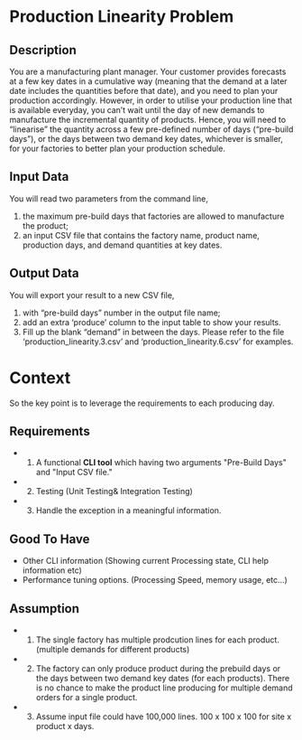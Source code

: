# Production Linearity Problem
## Description
You are a manufacturing plant manager. Your customer provides forecasts at a few key dates in a cumulative way (meaning that the demand at a later date includes the quantities before that date), and you need to plan your production accordingly.
However, in order to utilise your production line that is available everyday, you can’t wait until the day of new demands to manufacture the incremental quantity of products. Hence, you will need to “linearise” the quantity across a few pre-defined number of days (“pre-build days”), or the days between two demand key dates, whichever is smaller, for your factories to better plan your production schedule.
## Input Data
You will read two parameters from the command line,
1) the maximum pre-build days that factories are allowed to manufacture the product;
2) an input CSV file that contains the factory name, product name, production days, and demand
quantities at key dates.
## Output Data
You will export your result to a new CSV file,
1) with “pre-build days” number in the output file name;
2) add an extra ‘produce’ column to the input table to show your results.
3) Fill up the blank “demand” in between the days.
Please refer to the file ‘production_linearity.3.csv’ and ‘production_linearity.6.csv’ for examples.


# Context
So the key point is to leverage the requirements to each producing day.

## Requirements
* 1. A functional **CLI tool** which having two arguments "Pre-Build Days" and "Input CSV file."
* 2. Testing (Unit Testing& Integration Testing)
* 3. Handle the exception in a meaningful information.

## Good To Have
* Other CLI information  (Showing current Processing state, CLI help information etc)
* Performance tuning options. (Processing Speed, memory usage, etc...)

## Assumption
* 1. The single factory has multiple prodcution lines for each product. (multiple demands for different products)
* 2. The factory can only produce product during the prebuild days or the days between two demand key dates (for each products). There is no chance to make the product line producing for multiple demand orders for a single product. 
* 3. Assume input file could have 100,000 lines. 100 x 100 x 100 for site x product x days.


